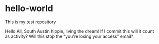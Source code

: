 # hello-world
This is my test repository

Hello All, South Austin hippie, living the dream!
If I commit this will it count as activity? Will this stop the "you're losing your access" email?
